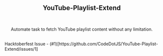 <h2 align="center"> YouTube-Playlist-Extend </h2>
<br>
<p align="center"> Automate task to fetch YouTube playlist content without any limitation.</p>

<br>
Hacktoberfest Issue - (#1)[https://github.com/CodeDotJS/YouTube-Playlist-Extend/issues/1]
